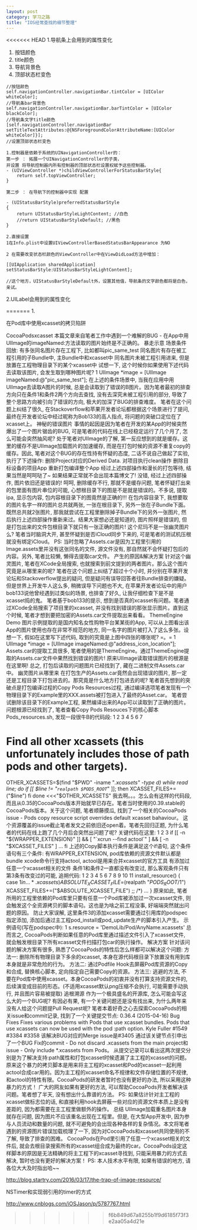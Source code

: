 ```yaml
---
layout: post
category: 学习之路
title: "IOS经常查找的细节整理"
---
```


<<<<<<< HEAD
1.导航条上会用到的属性变化

1. 按钮颜色
2. title颜色
3. 导航背景色
4. 顶部状态栏变色

```
//按钮颜色
self.navigationController.navigationBar.tintColor = [UIColor whiteColor];
//导航条bar背景色
self.navigationController.navigationBar.barTintColor = [UIColor blackColor];
//导航条文字title颜色
[self.navigationController.navigationBar setTitleTextAttributes:@{NSForegroundColorAttributeName:[UIColor whiteColor]}];
//设置顶部状态栏变色

1.控制器是依赖于系统的UINavigationController的：
第一步 ： 拓展一个UINavigationController的子类，
并设置 将导航控制器内所有控制器的顶部状态栏设置权赋予这些控制器。
- (UIViewController *)childViewControllerForStatusBarStyle{
    return self.topViewController;
}

第二步 ： 在导航下的控制器中实现 配置 

- (UIStatusBarStyle)preferredStatusBarStyle
{
    return UIStatusBarStyleLightContent; //白色
    //return UIStatusBarStyleDefault; //黑色
}

2.直接设置
1在Info.plist中设置UIViewControllerBasedStatusBarAppearance 为NO

2 在需要改变状态栏颜色的ViewController中在ViewDidLoad方法中增加：

[[UIApplication sharedApplication] setStatusBarStyle:UIStatusBarStyleLightContent];

//这个地方，UIStatusBarStyleDefault外，设置其他值，导航条的文字颜色都将是白色，亲试。
```





2.UILabel会用到的属性变化



=======
1.

在Pod库中使用xcasset的拷贝陷阱

CocoaPodsxcasset
本篇文章来自笔者工作中遇到一个难解的BUG - 在App中用UIImage的imageNamed:方法读取的图片始终是不正确的。
暴走示意
场景条件回放:
有多张同名图片存在工程下, 比如都叫pic_same_test
同名图片有存在被工程引用的子Bundle中, 主Bundle中和xcasset中
同名图片未被工程引用进来, 但是放置在工程物理目录下的某个xcasset中
试想一下, 这个时候你如果使用下述代码去读取该图片, 会发生取到哪种图片呢?
1
UIImage *image = [UIImage imageNamed:@"pic_same_test"];
在上述的条件场景中, 当我在应用中用UIImage去读取A图片的时候, 总是会读取到了错误的B图片。因为笔者最初的排查方向只在条件1和条件2两个方向去查找, 没有去深究未被工程引用的部分, 导致了整个思路方向被引向了错误的方向, 极大的加深了BUG的排查难度。
笔者在这个问题上纠结了很久, 在Stackoverflow和苹果开发者论坛都根据这个场景进行了提问, 最终在开发者论坛中经过昵称为Bob133的高人指点, 将问题的突破口定位在了xcasset上。
神秘的错误图片
事情的起因是因为笔者在开发的某App的时候突然爆出了一个图片锯齿的BUG, 可是笔者的代码在线上已经稳定运行了几个月了, 怎么可能会突然抽风呢?
处于笔者对UIImage的了解, 第一反应想到的就是缓存。这里的缓存不是UIImage加载图片的加速缓存, 而是在打包时候的资源不重复copy的缓存。因此, 笔者对这个BUG的存在性持有怀疑的态度, 二话不说自己做起了实验, 执行了下述操作:
删除Project对应的Derived Data.
对项目执行clean操作
删除目标设备的项目App
重新打包编译整个App
经过上述四部操作和漫长的打包等待, 结果当然是呵呵哒了~ 如果结果正常就不会出现本篇博文了! 没错, 经过上述四部操作, 图片依旧还是错误的!
呵呵, 删除缓存不行, 那就不是缓存问题, 笔者怀疑打出来的包里面有图片串位的可能, 心想根目录下的图是不是就是错误的。不多说, 提取ipa, 显示包内容, 包内容根目录下的图竟然是正确的!!!
在包内容目录下, 我想要取的图片名字一样的图片总共就两张, 一张在根目录下, 另外一张在子Bundle下面。既然总共就2张图片, 那我就尝试在工程里删除掉子Bundle下的另外一张图片, 然后执行上述四部操作重新来过。结果大家想必还是知道的, 图片照样是错误的, 但是打包出来的文件包根目录下就只有一张正确的图片!
这个尼玛不是一张幽灵图片么? 笔者当时脑洞大开, 甚至怀疑到是否iCloud同步下来的, 可是笔者的测试机压根就没有绑定iCloud。
PS: 当时忽略了Assets.car是因为工程里引用的Image.assets里并没有这张同名的文件, 源文件没有, 那自然就不会怀疑打包后的内容。另外, 笔者比较懒, 懒得去提取car文件。
产生的原因&解决方案
针对这个幽灵图片, 笔者在XCode全局搜索, 也就搜索到前文提到的两者图片。那么这个图片究竟是从哪里来的呢?
笔者在这个问题上纠结了超过十个小时, 并分别在苹果开发论坛和Stackoverflow提出的疑问, 但是疑问有误导回答者往Bundle排查的嫌疑。
但是世界上开发牛人这么多, 稍微误导下问题也不大, 在苹果开发者论坛中的用户bob133说他曾经遇到过类似的场景, 也排查了好久, 让我仔细检查下是不是xcasset捣的鬼。
笔者基于bob133的提示, 想到是否真的xcasset有问题。笔者通过XCode全局搜索了项目里的xcasset, 并没有找到错误的那张显示图片。直到这个时候, 笔者才想到要把加密的Assets.car文件提取出来看看。
ThemeEngine Demo
图片示例提取的是国内知名女性购物平台某某街的App, 可以从上图看出该App的图片使用也存在非常不规范的地方, 同一名字的图片被打入了这么多张。设想一下, 假如在这里写下述代码, 取到的究竟是上图中四张的哪张呢? =。=
1
UIImage *image = [UIImage imageNamed:@"address_icon_location"];
Assets.car的提取工具很多, 笔者使用的是ThemeEngine。通过ThemeEngine提取的Assets.car文件中果然找到错误的图片! 原来UIImage读取错误图片的根源是在这里啊!
总之, 打包后读取的问题图片已经找到了, 藏在二进制文件Assets.car中。
幽灵图片从哪里来
在打包生产的Assets.car竟然会出现错误的图片, 那一定还是工程目录下打包进去的。那究竟是什么地方打包进去的呢?
笔者首先想到的突破点是打包编译过程的Copy Pods Resources过程, 通过编译选项笔者发现有一个物理目录下的Example里的XXX.assets被打包进入了最终的Asset.car。
笔者尝试删除该目录下的Example工程, 果然编译出来的App可以读取到了正确的图片。
问题根源已经找到了, 笔者查看Copy Pods Resouces下的核心脚本Pods_resources.sh, 发现一段很牛B的代码段:
1
2
3
4
5
6
7
# Find all other xcassets (this unfortunately includes those of path pods and other targets).
OTHER_XCASSETS=$(find "$PWD" -iname "*.xcassets" -type d)
while read line; do
if [[ $line != "`realpath $PODS_ROOT`*" ]]; then
	XCASSET_FILES+=("$line")
fi
done <<<"$OTHER_XCASSETS"
我去啊。。。怎么会有这样的代码段, 而且从0.35的CocoaPods版本开始就早已存在。笔者当时使用的0.39.stable的CocoaPods版本。关于这个问题, 笔者顺藤摸瓜, 找到了一个相关的CocoaPods issue - Pods copy resource script overrides default xcasset bahaviour。
这个资源覆盖的issue截止笔者发文之前依旧还open着。笔者先回归正题, 为什么笔者的代码在线上跑了几个月后会突然出问题了呢? 关键代码在这里:
1
2
3
if [[ -n "${WRAPPER_EXTENSION}" ]] && [ "`xcrun --find actool`" ] && [ -n "$XCASSET_FILES" ]
...
fi
上述的Copy脚本执行条件是满足这个if语句, 这个条件语句有三个条件:
有WRAPPER_EXTENSION, pod库依赖的资源文件默认都是bundle
xcode命令行支持actool, actool是用来合并xcasset的官方工具
有添加过任意一个xcasset相关的文件
条件1和条件2一直都没有改变过, 那么客观条件只有第3条有改变过的可能, 追朔代码:
1
2
3
4
5
6
7
8
9
10
11
install_resource()
{
  case $1 in
  ...
  *.xcassets)
      ABSOLUTE_XCASSET_FILE=$(realpath "${PODS_ROOT}/$1")
      XCASSET_FILES+=("$ABSOLUTE_XCASSET_FILE")
      ;;
  /*)
  ...
}
原来如此, 笔者所用的工程里依赖的Pod库里只要有任意一个Pod库被添加过一次xcasset文件, 则会触发这个全资源拷贝的脚本语句。这也是为啥之前工程没事, 好端端突然就出问题的原因。
防止大家误解, 这里条件3的添加xcasset需要通过引用库的podspec指定添加, 添加后通过主工程pod_install或pod_update生产的脚本引入产生。
示例语句(写在podspec中):
1
s.resource = 'DemoLib/Pod/AnyName.xcassets'
总而言之, CocoaPods判断如果任意的Pod库里通过描述文件引入了xcasset文件, 就会触发根目录下所有xcasset文件扫描打包car的执行操作。
解决方案
针对该问题的解决方案有很多, 熟悉了CocoaPods的特性后怎么样都可以解决这个问题:
方法一: 删除所有物理目录下多余的xcasset, 本身在源代码根目录下放置没有用到库本身就是非常危险的行为。
方法二: 通过Podfile Hook去屏蔽Pod库资源的Copy和合成, 替换核心脚本, 定向指定自己需要Copy的资源。
方法三: 逃避的方法, 不要在Pod库中使用xcasset。本身CocoaPods的初衷并没有打算支持资源文件的, 后续演变成目前的形态。(不适用xcasset默认png压缩不会执行, 可能需要手动执行, 并且图片容易被提取)
追根溯源
作为一个极具盛名的开源库, 怎么可能会写这么大的一个BUG呢? 有因必有果, 有一个关键问题还是没有找出来, 为什么两年来没有人给这个问题提Pull Request呢?
笔者本着好奇之心去探索CocoaPods的相关issue和commit记录, 找到了一个关键提交节点:
0.36.4 (2015-04-16)
Bug Fixes
Fixes various problems with Pods that use xcasset bundles. Pods that use xcassets can now be used with the pod :path option.
Kyle Fuller #1549 #3384 #3358
该解决BUG对应的Merge issue是#3405
通过该关键节点引申出了一个BUG Fix的commit - Do not discard .xcassets from the main project和issue - Only include *.xcassets from Pods。
从提交记录可以看出这两次提交分别是为了解决支持:path属性和打包xcasset时候遗漏了主工程的xcasset的问题。
原来这个暴力的拷贝脚本是用来将主工程的xcasset和Pod的xcasset一起利用actool合成car用的。因为主工程的xcasset命名不规律和文件存储位置的不规律, 和actool的特性有限。CocoaPods的研发者暂时也没有更好的办法, 所以采用这种暴力的方式！
广大的网友如果有更好的方法, 可以帮助CocoaPods开发者解决该问题。笔者想了半天, 没有想出什么靠谱的方法。
PS: 如果估计针对主工程的xcasset做标志位的话, 和直接利用hook去屏蔽一些对应的资源文件本质上是没有差距的, 因为都需要在主工程里做额外的操作。
总结
UIImage加载重名图片本身就存在问题, 因为图片不应该重名出现在工程里。但是, 在大型App开发中, 因为参与人员流动和数量的问题, 就不可避免的会出现各种各样的复杂情况。本文将笔者遇到的资源图片错误加载梳理了一下, 因为对CocoaPods和xcasset共同使用的不了解, 导致了排查的困难。
CocoaPods在Pod里引用了任意一个xcasset相关的文件后, 就会去根目录搜索所有的xcasset组合成为最终的car。CocoaPods设定这样脚本的原因是无法精确的将主工程下的xcasset寻找到, 只能采用暴力的方式去解决, 暂时也没有更好的解决方案！
PS: 本人技术水平有限, 如果有错误的地方, 请各位大大及时指出哈~~





http://blog.startry.com/2016/03/17/the-trap-of-image-resource/





NSTimer和实现弱引用的timer的方式

http://www.cnblogs.com/iOSJason/p/5787767.html
>>>>>>> f6b849d67a8255b1f9d6185f73f3e2aa05a4d21e
